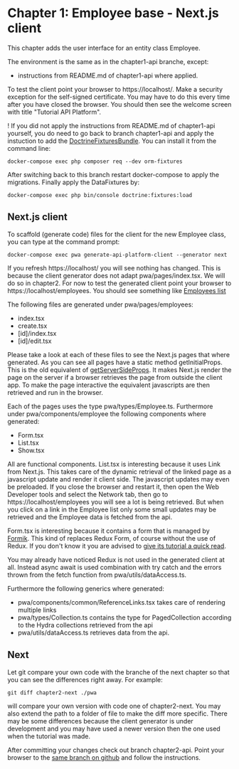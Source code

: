 Chapter 1: Employee base - Next.js client
=========================================

This chapter adds the user interface for an entity class Employee.

The environment is the same as in the chapter1-api branche, except:
- instructions from README.md of chapter1-api where applied.

To test the client point your browser to https://localhost/. Make a security exception for
the self-signed certificate. You may have to do this every time after you
have closed the browser. You should then see the welcome screen with title "Tutorial API Platform".

! If you did not apply the instructions from README.md of chapter1-api
yourself, you do need to go back to branch chapter1-api and apply
the instuction to add  the [DoctrineFixturesBundle](https://symfony.com/doc/current/bundles/DoctrineFixturesBundle/index.html).
You can install it from the command line:
```shell
docker-compose exec php composer req --dev orm-fixtures
```
After switching back to this branch restart docker-compose to apply the migrations.
Finally apply the DataFixtures by:
```shell
docker-compose exec php bin/console doctrine:fixtures:load
```

Next.js client<a name="Client"></a>
--------------
To scaffold (generate code) files for the client for the new Employee class, you can
type at the command prompt:

```shell
docker-compose exec pwa generate-api-platform-client --generator next
```

If you refresh https://localhost/ you will see nothing has changed.
This is because the client generator does not adapt pwa/pages/index.tsx. We will do so in chapter2.
For now to test the generated client point your browser to https://localhost/employees.
You should see something like [Employees list](resources/Employees.png)

The following files are generated under pwa/pages/employees:
- index.tsx
- create.tsx
- \[id\]/index.tsx
- \[id\]/edit.tsx

Please take a look at each of these files to see the Next.js pages
that where generated. As you can see all pages have a static method
getInitialProps. This is the old equivalent of [getServerSideProps](https://nextjs.org/docs/basic-features/data-fetching#getserversideprops-server-side-rendering). 
It makes Next.js render the page on the server if a browser retrieves the page 
from outside the client app. To make the page interactive
the equivalent javascripts are then retrieved and run in the browser.

Each of the pages uses the type pwa/types/Employee.ts. 
Furthermore under pwa/components/employee the following components where generated:
- Form.tsx
- List.tsx
- Show.tsx

All are functional components. List.tsx is interesting because it uses Link from Next.js. This takes care
of the dynamic retrieval of the linked page as a javascript update and render it client side. 
The javascript updates may even be preloaded. If you close the browser and restart it, then open the Web Developer tools 
and select the Network tab, then go to https://localhost/employees you will see a lot is being retrieved. 
But when you click on a link in the Employee list only some small updates may be retrieved and 
the Employee data is fetched from the api.

Form.tsx is interesting because it contains a form that is managed by [Formik](https://formik.org/). 
This kind of replaces Redux Form, of course without the use of Redux. 
If you don't know it you are advised to [give its tutorial a quick read](https://formik.org/docs/tutorial).

You may already have noticed Redux is not used in the generated client at all. 
Instead async await is used combination with try catch and the errors thrown from 
the fetch function from pwa/utils/dataAccess.ts. 

Furthermore the following generics where generated:
- pwa/components/common/ReferenceLinks.tsx takes care of rendering multiple links
- pwa/types/Collection.ts contains the type for PagedCollection according to the Hydra collections retrieved from the api
- pwa/utils/dataAccess.ts retrieves data from the api.

Next
----
Let git compare your own code with the branche of the next chapter
so that you can see the differences right away. For example:
```shell
git diff chapter2-next ./pwa
```
will compare your own version with code one of chapter2-next. You may also extend the path
to a folder of file to make the diff more specific. There may be some differences because the 
client generator is under development and you may have used a newer version then the 
one used when the tutorial was made.

After committing your changes check out branch chapter2-api.
Point your browser to the [same branch on github](https://github.com/metaclass-nl/tutorial-api-platform/tree/chapter2-api)
and follow the instructions.
